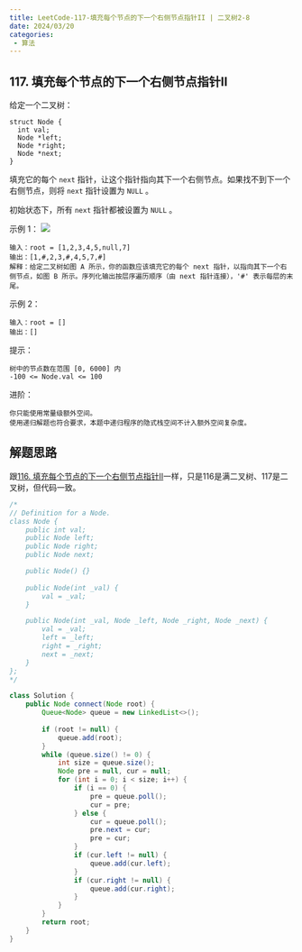 ```yaml
---
title: LeetCode-117-填充每个节点的下一个右侧节点指针II | 二叉树2-8
date: 2024/03/20
categories:
 - 算法
---
```

## 117. 填充每个节点的下一个右侧节点指针II
给定一个二叉树：
```
struct Node {
  int val;
  Node *left;
  Node *right;
  Node *next;
}
```
填充它的每个 `next` 指针，让这个指针指向其下一个右侧节点。如果找不到下一个右侧节点，则将 `next` 指针设置为 `NULL` 。

初始状态下，所有 `next` 指针都被设置为 `NULL` 。

 
示例 1：
![](/image/2024032006.png)
```
输入：root = [1,2,3,4,5,null,7]
输出：[1,#,2,3,#,4,5,7,#]
解释：给定二叉树如图 A 所示，你的函数应该填充它的每个 next 指针，以指向其下一个右侧节点，如图 B 所示。序列化输出按层序遍历顺序（由 next 指针连接），'#' 表示每层的末尾。
```
示例 2：
```
输入：root = []
输出：[]
```

提示：
```
树中的节点数在范围 [0, 6000] 内
-100 <= Node.val <= 100
```
进阶：
```
你只能使用常量级额外空间。
使用递归解题也符合要求，本题中递归程序的隐式栈空间不计入额外空间复杂度。
```

## 解题思路
跟[116. 填充每个节点的下一个右侧节点指针II](/blogs/algorithm/leetcode116.md)一样，只是116是满二叉树、117是二叉树，但代码一致。

```java
/*
// Definition for a Node.
class Node {
    public int val;
    public Node left;
    public Node right;
    public Node next;

    public Node() {}
    
    public Node(int _val) {
        val = _val;
    }

    public Node(int _val, Node _left, Node _right, Node _next) {
        val = _val;
        left = _left;
        right = _right;
        next = _next;
    }
};
*/

class Solution {
    public Node connect(Node root) {
        Queue<Node> queue = new LinkedList<>();
        
        if (root != null) {
            queue.add(root);
        }
        while (queue.size() != 0) {
            int size = queue.size();
            Node pre = null, cur = null;
            for (int i = 0; i < size; i++) {
                if (i == 0) {
                    pre = queue.poll();
                    cur = pre;
                } else {
                    cur = queue.poll();
                    pre.next = cur;
                    pre = cur;
                }
                if (cur.left != null) {
                    queue.add(cur.left);
                }
                if (cur.right != null) {
                    queue.add(cur.right);
                }
            }
        }
        return root;
    }
}
```